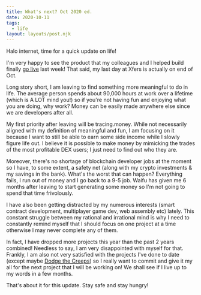 ```yaml
---
title: What's next? Oct 2020 ed.
date: 2020-10-11
tags:
  - life
layout: layouts/post.njk
---
```


Halo internet, time for a quick update on life!

I'm very happy to see the product that my colleagues and I helped build finally [go live](https://medium.com/xfers-sg/introducing-xsgd-the-singapore-dollar-backed-and-travel-rule%C2%B9-compliant-stablecoin-753ea48c7b8e) last week! That said, my last day at Xfers is actually on end of Oct. 

Long story short, I am leaving to find something more meaningful to do in life. The average person spends about 90,000 hours at work over a lifetime (which is A LOT mind you!) so if you're not having fun and enjoying what you are doing, why work? Money can be easily made anywhere else since we are developers after all.

My first priority after leaving will be tracing.money. While not necessarily aligned with my definition of meaningful and fun, I am focusing on it because I want to still be able to earn some side income while I slowly figure life out. I believe it is possible to make money by mimicking the trades of the most profitable DEX users; I just need to find out who they are. 

Moreover, there's no shortage of blockchain developer jobs at the moment so I have, to some extent, a safety net (along with my crypto investments & my savings in the bank). What's the worst that can happen? Everything fails, I run out of money and I go back to a 9-5 job. Waifu has given me 6 months after leaving to start generating some money so I'm not going to spend that time frivolously.

I have also been getting distracted by my numerous interests (smart contract development, multiplayer game dev, web assembly etc) lately. This constant struggle between my rational and irrational mind is why I need to constantly remind myself that I should focus on one project at a time otherwise I may never complete any of them.

In fact, I have dropped more projects this year than the past 2 years combined! Needless to say, I am very disappointed with myself for that. Frankly, I am also not very satisfied with the projects I've done to date (except maybe [Dodge the Creeps](../my-first-game)) so I really want to commit and give it my all for the next project that I will be working on! We shall see if I live up to my words in a few months.

That's about it for this update. Stay safe and stay hungry!